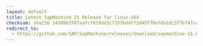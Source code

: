 ```yaml
---
layout: default
title: Latest SapMachine 21 Release for linux-x64
checksum: sha256 1438963707aafcf819dd3c7357bddff2d45f78efda1dc377b747ceab8bf75c71
redirect_to:
  - https://github.com/SAP/SapMachine/releases/download/sapmachine-21.0.8/sapmachine-jdk-21.0.8_linux-x64_bin.tar.gz
---
```

